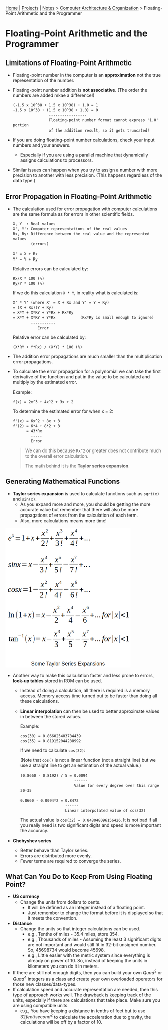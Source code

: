 [Home](../../) | [Projects](../../projects) | [Notes](../) > <a href="./">Computer Architecture & Organization</a> > Floating-Point Arithmetic and the Programmer

# Floating-Point Arithmetic and the Programmer



## Limitations of Floating-Point Arithmetic

* Floating-point number in the computer is an **approximation** not the true representation of the number.

* Floating-point number addition is **not associative**. (The order the numbers are added mkae a difference!)   

  ```plain
  (-1.5 x 10^38 + 1.5 x 10^38) + 1.0 = 1
  -1.5 x 10^38 + (1.5 x 10^38 + 1.0) = 0
                  -----------------
                  Floating-point number format cannot express '1.0' portion
                  of the addition result, so it gets truncated!
  ```

* If you are doing floating-point number calculations, check your input numbers and your answers.

    - Especially if you are using a parallel machine that dynamically assigns calculations to processors.

* Similar issues can happen when you try to assign a number with more precision to another with less precision. (This happens regardless of the data type.)




## Error Propagation in Floating-Point Arithmetic

* The calculation used for error propagation with computer calculations are the same formula as for errors in other scientific fields.

  ```plain
  X, Y  : Real values
  X', Y': Computer representations of the real values
  Rx, Ry: Difference between the real value and the represented values
          (errors)
  
  X' = X + Rx
  Y' = Y + Ry
  ```

  Relative errors can be calculated by:

  ```plain
  Rx/X * 100 (%)
  Ry/Y * 100 (%)
  ```

  If we do this calculation `X * Y`, in reality what is calculated is:

  ```plain
  X' * Y' (where X' = X + Rx and Y' = Y + Ry)
  = (X + Rx)(Y + Ry)
  = X*Y + X*RY + Y*Rx + Rx*Ry
  = X*Y + X*RY + Y*Rx           (Rx*Ry is small enough to ignore) 
          -----------
             Error 
  ```

  Relative error can be calculated by:

  ```plain
  (X*RY + Y*Rx) / (X*Y) * 100 (%)
  ```

* The addition error propagations are much smaller than the multiplication error propagations.

* To calculate the error propagation for a polynomial we can take the first derivative of the function and put in the value to be calculated and multiply by the estimated error. 

  Example:

  ```plain
  f(x) = 2x^3 + 4x^2 + 3x + 2  
  ```

  To determine the estimated error for when x = 2:

  ```plain
  f'(x) = 6x^2 + 8x + 3  
  f'(2) = 6*4 + 8*2 + 3  
        = 43*Rx
          -----
          Error
  ```

  > We can do this because `Rx^2` or greater does not contribute much to the overall error calculation. 
  >
  > The math behind it is the **Taylor series expansion**.




## Generating Mathematical Functions

* **Taylor series expansion** is used to calculate functions such as `sqrt(x)` and `sin(x)`.
    - As you expand more and more, you should be getting the more accurate value but remember that there will also be more propagations of errors from the calculation of each term.
    - Also, more calculations means more time!



<img src="./img/some-taylor-series-expansion.png" alt="some-taylor-series-expansion" width="400">



* Another way to make this calculation faster and less prone to errors, **look-up tables** stored in ROM can be used.

    - Instead of doing a calculation, all there is required is a memory access. Memory access time turned out to be faster than doing all these calculations.

    - **Linear interpolation** can then be used to better approximate values in between the stored values.

      Example:

      ```plain
      cos(30) = 0.866025403784439
      cos(35) = 0.819152044288992
      ```

      If we need to calculate `cos(32)`:

      (Note that `cos()` is not a linear function (not a straight line) but we use a straight line to get an estimation of the actual value.)

      ```plain
      (0.8660 - 0.8192) / 5 = 0.0094 
                              ------
                              Value for every degree over this range 30-35
      
      0.8660 - 0.0094*2 = 0.8472
                          ------
                          Linear interpolated value of cos(32)
      ```

      The actual value is `cos(32) = 0.848048096156426`. It is not bad if all you really need is two significant digits and speed is more important the accuracy.

* **Chebyshev series**

  - Better behave than Taylor series.
  - Errors are distributed more evenly.
  - Fewer terms are required to converge the series.




## What Can You Do to Keep From Using Floating Point?

* **US currency**
  - Change the units from dollars to cents.
    - It will be defined as an integer instead of a floating point.
    - Just remember to change the format before it is displayed so that it meets the convention.
* **Distance**
  - Change the units so that integer calculations can be used.
    - e.g., Tenths of miles - 35.4 miles, store 354.
    - e.g., Thousands of miles - Assuming the least 3 significant digits are not important and would still fit in 32-bit unsigned number. So, 45698734 would become 45698.
    - e.g., Little easier with the metric system since everything is already on power of 10. So, instead of keeping the units in kilometers you can do it in meters.
* If there are still not enough digits, then you can build your own $Quad^2$ or $Quad^4$ integers as a class and create your own overloaded operators for those new classes/data-types.
* If calculation speed and accurate representation are needed, then this type of approach works well. The drawback is keeping track of the units, especially if there are calculations that take place. Make sure you are using compatible units.
    - e.g., You have keeping a distance in tenths of feet but to use $32 feet/second^2$ to calculate the acceleration due to gravity, the calculations will be off by a factor of 10.
